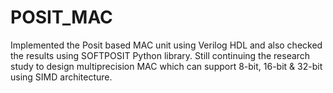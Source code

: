 # POSIT_MAC
Implemented the Posit based MAC unit using Verilog HDL and also checked the results using SOFTPOSIT Python library. Still continuing the research study to design multiprecision MAC which can support 8-bit, 16-bit & 32-bit using SIMD architecture.
